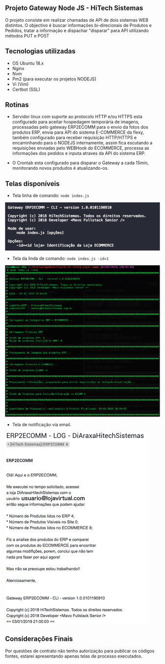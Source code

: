 ## Projeto Gateway Node JS - HiTech Sistemas

O projeto consiste em realizar chamadas de API de dois sistemas WEB distintos. O objectivo é buscar informações bi-direcionais de Produtos e Pedidos, tratar a informação e dispachar "disparar" para API utilizando métodos PUT e POST

## Tecnologias utilizadas

- OS Ubuntu 18.x
- Nginx
- Nvm
- Pm2 (para executar os projetos NODEJS)
- Vi (Vim)
- Certbot (SSL)
  
## Rotinas

- Servidor linux com suporte ao protocolo HTTP e/ou HTTPS esta configurado para aceitar hospedagem temporária de imagens, processadas pelo gateway ERP2ECOMM para o envio da fotos dos produtos ERP, envia para API do sistema E-COMMERCE da flexy, também configurado para receber requisição HTTP/HTTPS e encaminhando para o NODEJS internamente, assim fica escutando a requisições enviadas pelo WEBHook do ECOMMERCE, processa as informações dos pedidos e inputa atraves da API do sistema ERP.

- O Crontab esta configurado para disparar o Gateway a cada 15min, monitorando novos produdos é atualizando-os.

## Telas disponíveis

- Tela linha de comando: ```node index.js```

![Console](https://raw.githubusercontent.com/m4v0/HiTechSistemas/master/ERP2COMM/ERP2ECOMM-CLI-SCREEN-01.png)

- Tela da linda de comando: ```node index.js -id=1```

![Execute](https://raw.githubusercontent.com/m4v0/HiTechSistemas/master/ERP2COMM/ERP2ECOMM-CLI-SCREEN-02.png)

- Tela de notificação via email.
  
![Notification Email](https://raw.githubusercontent.com/m4v0/HiTechSistemas/master/ERP2COMM/ERP2ECOMM-CLI-SCREEN-03.png)

## Considerações Finais

Por questões de contrato não tenho autorização para publicar os códigos fontes, estarei apresentando apenas telas de processo executados.

